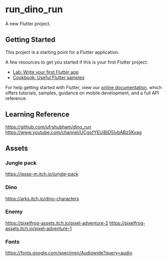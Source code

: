 # run_dino_run

A new Flutter project.

## Getting Started

This project is a starting point for a Flutter application.

A few resources to get you started if this is your first Flutter project:

- [Lab: Write your first Flutter app](https://flutter.dev/docs/get-started/codelab)
- [Cookbook: Useful Flutter samples](https://flutter.dev/docs/cookbook)

For help getting started with Flutter, view our
[online documentation](https://flutter.dev/docs), which offers tutorials,
samples, guidance on mobile development, and a full API reference.

## Learning Reference

https://github.com/ufrshubham/dino_run
https://www.youtube.com/channel/UCgofYEUiBiD5lybABz5Kyag

## Assets

### Jungle pack

https://jesse-m.itch.io/jungle-pack

### Dino

https://arks.itch.io/dino-characters

### Enemy

https://pixelfrog-assets.itch.io/pixel-adventure-2
https://pixelfrog-assets.itch.io/pixel-adventure-1

### Fonts

https://fonts.google.com/specimen/Audiowide?query=audio
